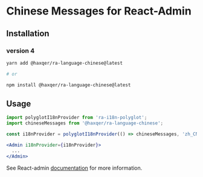 # Chinese Messages for React-Admin

## Installation

### version 4

```sh
yarn add @haxqer/ra-language-chinese@latest

# or

npm install @haxqer/ra-language-chinese@latest
```

## Usage

```jsx
import polyglotI18nProvider from 'ra-i18n-polyglot';
import chineseMessages from '@haxqer/ra-language-chinese';

const i18nProvider = polyglotI18nProvider(() => chineseMessages, 'zh_CN');

<Admin i18nProvider={i18nProvider}>
  ...
</Admin>
```

See React-admin [documentation](https://marmelab.com/react-admin/Translation.html) for more information.
